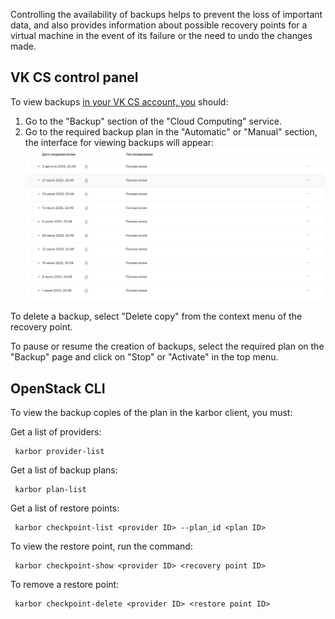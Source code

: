 Controlling the availability of backups helps to prevent the loss of important data, and also provides information about possible recovery points for a virtual machine in the event of its failure or the need to undo the changes made.

VK CS control panel
-----------------

To view backups [in your VK CS account, you](https://mcs.mail.ru/app/services/infra/servers/) should:

1.  Go to the "Backup" section of the "Cloud Computing" service.
2.  Go to the required backup plan in the "Automatic" or "Manual" section, the interface for viewing backups will appear:![](./assets/1596740845107-snimok-ekrana-2020-08-06-v-22.07.16.png)

To delete a backup, select "Delete copy" from the context menu of the recovery point.

To pause or resume the creation of backups, select the required plan on the "Backup" page and click on "Stop" or "Activate" in the top menu.

OpenStack CLI
-------------

To view the backup copies of the plan in the karbor client, you must:

Get a list of providers:

```
 karbor provider-list
```

Get a list of backup plans:

```
 karbor plan-list
```

Get a list of restore points:

```
 karbor checkpoint-list <provider ID> --plan_id <plan ID>
```

To view the restore point, run the command:

```
 karbor checkpoint-show <provider ID> <recovery point ID>
```

To remove a restore point:

```
 karbor checkpoint-delete <provider ID> <restore point ID>
```